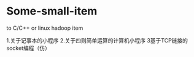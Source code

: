 # Some-small-item
to C/C++ or linux hadoop item

1.关于记事本的小程序
2.关于四则简单运算的计算机小程序
3基于TCP链接的socket编程（仿）
